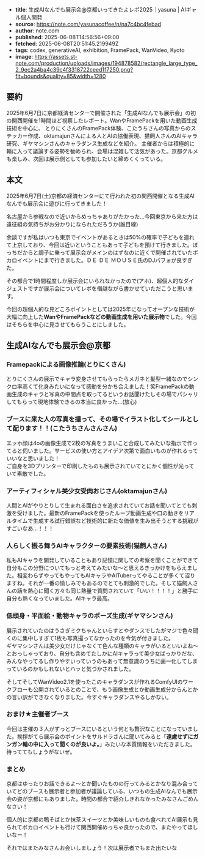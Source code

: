 <!-- metadata -->

- **title**: 生成AIなんでも展示会@京都いってきたよレポ2025｜yasuna | AIギャル個人開発
- **source**: https://note.com/yasunacoffee/n/na7c4bc4febad
- **author**: note.com
- **published**: 2025-06-08T14:56:56+09:00
- **fetched**: 2025-06-08T20:51:45.219949Z
- **tags**: codex, generativeAI, exhibition, FramePack, WanVideo, Kyoto
- **image**: https://assets.st-note.com/production/uploads/images/194878582/rectangle_large_type_2_9ec2a4ba4c39c4f3318722ceed1f7250.png?fit=bounds&quality=85&width=1280

## 要約

2025年6月7日に京都経済センターで開催された「生成AIなんでも展示会」の初の関西開催を1時間ほど視察したレポート。WanやFramePackを用いた動画生成技術を中心に、
とりにくさんのFramePack体験、こたうちさんの写真からのステッカー作成、oktamajunさんによる人とAIの協働表現、猫飼人さんのAIキャラ研究、ギヤマシンさんのキャラダンス生成などを紹介。
主催者からは積極的に輪に入って議論する姿勢を勧められ、会場は混雑して活気があった。京都グルメも楽しみ、次回は展示側としても参加したいと締めくくっている。

## 本文

2025年6月7日(土)京都の経済センターにて行われた初の関西開催となる生成AIなんでも展示会に遊びに行ってきました！

名古屋から参戦なので近いからめっちゃありがたかった…今回東京から来た方は遠征組の気持ちがお分かりになられただろうか(誰目線)

余談ですが私はいつも東京でイベントがあるときは50%の確率で子どもを連れて上京しており、今回は近いということもあって子どもを預けて行きました。ぼっちだからと調子に乗って展示会がメインのはずなのに近くで開催されていたボカロイベントにまで行きました。ＤＥ ＤＥ ＭＯＵＳＥ氏のDJパフォが良すぎた。

その都合で1時間程度しか展示会にいられなかったので(アホ)、超個人的なダイジェストですが展示会についてレポを僭越ながら書かせていただこうと思います。

今回の超個人的な見どころポイントとしては2025年になってオープンな技術が大幅に向上した**WanやFramePackなどの動画生成を用いた展示物**でした。今回はそちらを中心に見させてもらうことにしました。

## 生成AIなんでも展示会@京都

### Framepackによる画像推論(とりにくさん)

とりにくさんの展示でキャラ変身させてもらったらメガネと髪型一緒なのでシンクロ率高くて化身みたいになって感動を分かち合えました！笑FramePackの動画生成のキャラと写真の中間点を取ってるというお話聞けたしその場でパシャリしてもらって現地体験できるの本当に良かった…(放心)

### ブースに来た人の写真を撮って、その場でイラスト化してシールとして配ります！！(こたうちさんさんさん)

エッホ顔は4oの画像生成で2枚の写真をうまいこと合成してみたいな指示で作ってると伺いました。サービスの使い方とアイデア次第で面白いものが作れるっていいなと思いました！  
ご自身を3Dプリンターで印刷したものも展示されていてとにかく個性が光っていて素敵でした。

### アーティフィシャル美少女受肉おじさん(oktamajunさん)

人間とAIがやりとりして生まれる面白さを追求されていてお話を聞いてとても刺激を受けました。最新のFramePackを使ったループ動画生成や口の動きをリアルタイムで生成する試行錯誤など技術的に新たな価値を生み出そうとする挑戦がすごいなあ…！！！

### 人らしく振る舞うAIキャラクターの要素技術(猫飼人さん)

私もAIキャラを開発していることもあり記憶に関しての考察を聞くことができて自分もこの分野についてもっと考えてみたいな〜と思えるきっかけをもらえました。相変わらずやってもやってもAIキャラやAITuberってやることが多くて沼りますね。それが一番の愉しみでもあるのでとても刺激的でした。そして猫飼人さんの話を熱心に聞く方々も同じ熱量で質問されていて「いい！！！！」と勝手に自分も熱くなっていました。AIキャラ最高。

### 低頭身・平面絵・動物キャラのポーズ生成(ギヤマシンさん)

展示されていたのはうさぎミクちゃんといらすとやダンスでしたがマジで色々聞くのに集中しすぎて1枚も写真撮ってなかったのを今気が付きました。  
ギヤマシンさんは美少女だけじゃなくて色んな種類のキャラがいるといいよね〜とおっしゃっており、自分も含めてたしかにAIキャラって美少女ばっかりだな、みんなやってるし作りやすいっていうのもあって無意識のうちに画一化してしまっているのかもしれないとハッと気づかされました。

そしてそしてWanVideo2.1を使ったこのキャラダンスが作れるComfyUIのワークフローも公開されているとのことで、もう画像生成とか動画生成分からんとかの言い訳ができなくなりました。今すぐキャラダンスやるしかない。

### おまけ★主催者ブース

今回は主催の３人がずっとブースにいるという何とも贅沢なことになっていました。挨拶がてら展示会のポイントをサルドラさんに聞いてみると「**遠慮せずにガンガン輪の中に入って聞くのが良いよ。**」みたいな本質情報をいただきました。待っててもしょうがないぜ。

### まとめ

京都はゆったりお話できるよ〜とか聞いたものの行ってみるとかなり混み合っていてどのブースも展示者と参加者が議論している、いつもの生成AIなんでも展示会の姿が京都にもありました。時間の都合で紹介しきれなかったみなさんごめんなさい！

個人的に京都の鴨そばとか抹茶スイーツとか美味しいものも食べれてAI展示も見られてボカロイベントも行けて関西開催めっちゃ良かったので、またやってほしいなー！

それではまたみなさんお会いしましょう！次は展示者でもまた出たいな
